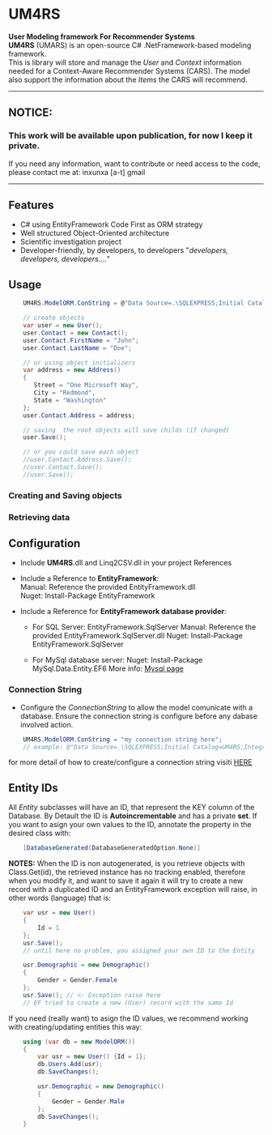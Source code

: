 # UM4RS
**User Modeling framework For Recommender Systems**   
**UM4RS** (UMARS) is an open-source C# .NetFramework-based modeling framework.   
This is library will store and manage the _User_ and _Context_ information needed for a Context-Aware Recommender Systems (CARS). The model also support the information about the _Items_ the CARS will recommend.

------------------------------

## NOTICE:
### This work will be available upon publication, for now I keep it private.
If you need any information, want to contribute or need access to the code, please contact me at: inxunxa [a-t] gmail


------------------------------

## Features
- C# using EntityFramework Code First as ORM strategy
- Well structured Object-Oriented architecture
- Scientific investigation project
- Developer-friendly, by developers, to developers "_developers, developers, developers...._"


## Usage
```csharp
	UM4RS.ModelORM.ConString = @"Data Source=.\SQLEXPRESS;Initial Catalog=UM4RS;Integrated Security=True";

    // create objects
    var user = new User();
    user.Contact = new Contact();
    user.Contact.FirstName = "John";
    user.Contact.LastName = "Doe";

    // or using object initializers
    var address = new Address()
    {
       Street = "One Microsoft Way",
       City = "Redmond",
       State = "Washington"
    };
    user.Contact.Address = address;

    // saving  the root objects will save childs (if changed)
    user.Save();

    // or you could save each object
    //user.Contact.Address.Save();
    //user.Contact.Save();
    //user.Save();
```



### Creating and Saving objects




### Retrieving data




## Configuration 
- Include **UM4RS**.dll and Linq2CSV.dll in your project References

- Include a Reference to **EntityFramework**:   
	Manual: Reference the provided EntityFramework.dll   
	 Nuget: Install-Package EntityFramework

- Include a Reference for **EntityFramework database provider**:
	- For SQL Server: EntityFramework.SqlServer
    	Manual: Reference the provided EntityFramework.SqlServer.dll
    	 Nuget: Install-Package EntityFramework.SqlServer

	- For MySql database server:
    	 Nuget: Install-Package MySql.Data.Entity.EF6
         More info: [Mysql page](https://dev.mysql.com/doc/connector-net/en/connector-net-entityframework60.html)

  
### Connection String
- Configure the _ConnectionString_ to allow the model comunicate with a database.
Ensure the connection string is configure before any dabase involved action.

```csharp
	UM4RS.ModelORM.ConString = "my connection string here";   
    // example: @"Data Source=.\SQLEXPRESS;Initial Catalog=UM4RS;Integrated Security=True";
```
for more detail of how to create/configure a connection string visiti [HERE](https://www.connectionstrings.com/sql-server/)

## Entity IDs 
All _Entity_ subclasses will have an ID, that represent the KEY column of the Database.
By Detault the ID is **Autoincrementable** and has a private **set**.
If you want to asign your own values to the ID, annotate the property in the desired class with:
```csharp
    [DatabaseGenerated(DatabaseGeneratedOption.None)]
```

**NOTES:**
When the ID is non autogenerated, is you retrieve objects with Class.Get(id), the retrieved instance has no tracking enabled, therefore when you modify it, and want to save it again it will try to create a new record with a duplicated ID and an EntityFramework exception will raise, in other words (language) that is:
```csharp
    var usr = new User()
    {
    	Id = 1
    };
    usr.Save(); 
    // until here no problem, you assigned your own ID to the Entity

	usr.Demographic = new Demographic()
    {
    	Gender = Gender.Female
    };
    usr.Save(); // <- Exception raise here
    // EF tried to create a new (User) record with the same Id
```

If you need (really want) to asign the ID values, we recommend working with creating/updating entities this way:
```csharp
    using (var db = new ModelORM())
    {
    	var usr = new User() {Id = 1};
    	db.Users.Add(usr);
    	db.SaveChanges();

		usr.Demographic = new Demographic()
		{
			Gender = Gender.Male
		};
		db.SaveChanges();
	}
```
